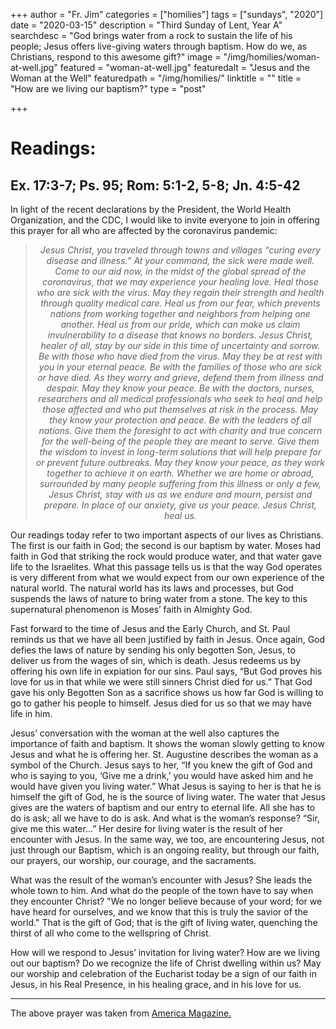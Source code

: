 +++
author = "Fr. Jim"
categories = ["homilies"]
tags = ["sundays", "2020"]
date = "2020-03-15"
description = "Third Sunday of Lent, Year A"
searchdesc = "God brings water from a rock to sustain the life of his people; Jesus offers live-giving waters through baptism. How do we, as Christians, respond to this awesome gift?"
image = "/img/homilies/woman-at-well.jpg"
featured = "woman-at-well.jpg"
featuredalt = "Jesus and the Woman at the Well"
featuredpath = "/img/homilies/"
linktitle = ""
title = "How are we living our baptism?"
type = "post"

+++

# Readings:
## Ex. 17:3-7; Ps. 95; Rom: 5:1-2, 5-8; Jn. 4:5-42

In light of the recent declarations by the President, the World Health Organization, and the CDC, I would like to invite everyone to join in offering this prayer for all who are affected by the coronavirus pandemic:

><center><i>Jesus Christ, you traveled through towns and villages “curing every disease and illness.” At your command, the sick were made well. Come to our aid now, in the midst of the global spread of the coronavirus, that we may experience your healing love.
>Heal those who are sick with the virus. May they regain their strength and health through quality medical care.
>Heal us from our fear, which prevents nations from working together and neighbors from helping one another.  
>Heal us from our pride, which can make us claim invulnerability to a disease that knows no borders.  
>Jesus Christ, healer of all, stay by our side in this time of uncertainty and sorrow.  
>Be with those who have died from the virus. May they be at rest with you in your eternal peace.  
>Be with the families of those who are sick or have died. As they worry and grieve, defend them from illness and despair. May they know your peace.  
>Be with the doctors, nurses, researchers and all medical professionals who seek to heal and help those affected and who put themselves at risk in the process. May they know your protection and peace.  
>Be with the leaders of all nations. Give them the foresight to act with charity and true concern for the well-being of the people they are meant to serve. Give them the wisdom to invest in long-term solutions that will help prepare for or prevent future outbreaks. May they know your peace, as they work together to achieve it on earth.  
>Whether we are home or abroad, surrounded by many people suffering from this illness or only a few, Jesus Christ, stay with us as we endure and mourn, persist and prepare. In place of our anxiety, give us your peace.  
>Jesus Christ, heal us.</center></i>  

Our readings today refer to two important aspects of our lives as Christians. The first is our faith in God; the second is our baptism by water. Moses had faith in God that striking the rock would produce water, and that water gave life to the Israelites. What this passage tells us is that the way God operates is very different from what we would expect from our own experience of the natural world. The natural world has its laws and processes, but God suspends the laws of nature to bring water from a stone. The key to this supernatural phenomenon is Moses’ faith in Almighty God.

Fast forward to the time of Jesus and the Early Church, and St. Paul reminds us that we have all been justified by faith in Jesus. Once again, God defies the laws of nature by sending his only begotten Son, Jesus, to deliver us from the wages of sin, which is death. Jesus redeems us by offering his own life in expiation for our sins. Paul says, “But God proves his love for us in that while we were still sinners Christ died for us.” That God gave his only Begotten Son as a sacrifice shows us how far God is willing to go to gather his people to himself. Jesus died for us so that we may have life in him.

Jesus’ conversation with the woman at the well also captures the importance of faith and baptism. It shows the woman slowly getting to know Jesus and what he is offering her. St. Augustine describes the woman as a symbol of the Church. Jesus says to her, “If you knew the gift of God and who is saying to you, ‘Give me a drink,’ you would have asked him and he would have given you living water.” What Jesus is saying to her is that he is himself the gift of God, he is the source of living water. The water that Jesus gives are the waters of baptism and our entry to eternal life. All she has to do is ask; all we have to do is ask. And what is the woman’s response? “Sir, give me this water...” Her desire for living water is the result of her encounter with Jesus. In the same way, we too, are encountering Jesus, not just through our Baptism, which is an ongoing reality, but through our faith, our prayers, our worship, our courage, and the sacraments.

What was the result of the woman’s encounter with Jesus? She leads the whole town to him. And what do the people of the town have to say when they encounter Christ? "We no longer believe because of your word; for we have heard for ourselves, and we know that this is truly the savior of the world." That is the gift of God; that is the gift of living water, quenching the thirst of all who come to the wellspring of Christ.

How will we respond to Jesus’ invitation for living water? How are we living out our baptism? Do we recognize the life of Christ dwelling within us? May our worship and celebration of the Eucharist today be a sign of our faith in Jesus, in his Real Presence, in his healing grace, and in his love for us.

---

The above prayer was taken from [America Magazine.](https://www.americamagazine.org/faith/2020/03/02/coronavirus-prayer)
